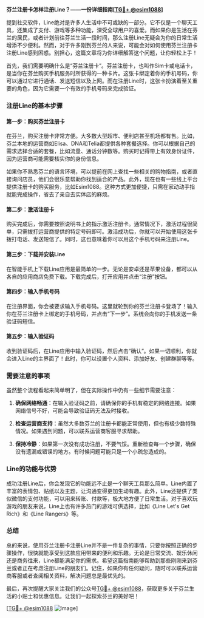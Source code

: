 **芬兰注册卡怎样注册Line？——一份详细指南[[TG💪+ @esim1088](https://t.me/s/esim1088)]**

提到社交软件，Line绝对是许多人生活中不可或缺的一部分。它不仅是一个聊天工具，还集成了支付、游戏等多种功能，深受全球用户的喜爱。而如果你是生活在芬兰的居民，或者计划前往芬兰生活一段时间，那么注册Line无疑会为你的日常生活增添不少便利。然而，对于许多刚到芬兰的人来说，可能会对如何使用芬兰注册卡注册Line感到困惑。别担心，这篇文章将为你详细解答这个问题，让你轻松上手！

首先，我们需要明确什么是“芬兰注册卡”。芬兰注册卡，也叫作Sim卡或电话卡，是当你在芬兰购买手机服务时所获得的一种卡片。这张卡绑定着你的手机号码，你可以通过它进行通话、发送短信以及上网。而在注册Line时，这张卡扮演着至关重要的角色，因为它需要一个有效的手机号码来完成验证。

### 注册Line的基本步骤

#### 第一步：购买芬兰注册卡
在芬兰，购买注册卡非常方便。大多数大型超市、便利店甚至机场都有售。比如，芬兰本地的运营商如Elisa、DNA和Telia都提供各种套餐选择。你可以根据自己的需求选择合适的套餐，比如流量、通话分钟数等。购买时记得带上有效身份证件，因为运营商可能需要核实你的身份信息。

如果你不熟悉芬兰的语言环境，可以提前在网上查找一些相关的购物指南，或者直接询问店员，他们会很乐意帮助你找到适合的产品。此外，现在也有一些线上平台提供注册卡的购买服务，比如Esim1088。这种方式更加便捷，只需在家动动手指就能完成操作，省去了亲自去实体店的麻烦。

#### 第二步：激活注册卡
购买完成后，你需要按照说明书上的指示激活注册卡。通常情况下，激活过程很简单，只需拨打运营商提供的特定号码即可。激活成功后，你就可以开始使用这张卡拨打电话、发送短信了。同时，这也意味着你可以用这个手机号码来注册Line。

#### 第三步：下载并安装Line
在智能手机上下载Line应用是最简单的一步。无论是安卓还是苹果设备，都可以从各自的应用商店免费下载。下载完成后，打开应用并点击“注册”按钮。

#### 第四步：输入手机号码
在注册界面，你会被要求输入手机号码。这里就轮到你的芬兰注册卡登场了！输入你在芬兰注册卡上绑定的手机号码，并点击“下一步”。系统会向你的手机发送一条验证码短信。

#### 第五步：输入验证码
收到验证码后，在Line应用中输入验证码，然后点击“确认”。如果一切顺利，你就会进入Line的主界面了！此时，你可以设置个人资料、添加好友、创建群聊等等。

### 需要注意的事项

虽然整个流程看起来简单明了，但在实际操作中仍有一些细节需要注意：

1. **确保网络畅通**：在输入验证码之前，请确保你的手机有稳定的网络连接。如果网络信号不好，可能会导致验证码无法及时接收。
   
2. **检查运营商支持**：虽然大多数芬兰的注册卡都能正常使用，但也有极少数特殊情况。如果遇到问题，可以联系运营商客服寻求帮助。

3. **保持冷静**：如果第一次没有成功注册，不要气馁。重新检查每一个步骤，确保没有遗漏或错误的地方。有时候问题可能只是一个小疏忽造成的。

### Line的功能与优势

成功注册Line后，你会发现它的功能远不止是一个聊天工具那么简单。Line内置了丰富的表情包、贴纸以及主题，让沟通变得更加生动有趣。此外，Line还提供了类似微信的支付功能，可以用来转账、付款等，极大地方便了日常生活。对于喜欢玩游戏的朋友来说，Line上也有许多热门的游戏可供选择，比如《Line Let's Get Rich》和《Line Rangers》等。

### 总结

总的来说，使用芬兰注册卡注册Line并不是一件复杂的事情，只要你按照正确的步骤操作，很快就能享受到这款应用带来的便利和乐趣。无论是日常交流、娱乐休闲还是商务往来，Line都能满足你的需求。希望这篇指南能够帮助到那些刚刚来到芬兰或者正在考虑注册Line的朋友们。记住，如果你有任何疑问，随时可以联系运营商客服或者查阅相关资料，解决问题总是最优先的。

最后，再次提醒大家关注我们的公众号[TG💪+ @esim1088](https://t.me/s/esim1088)，获取更多关于芬兰生活的小贴士和优惠信息。让我们一起探索芬兰的美好吧！

[[TG💪+ @esim1088](https://t.me/s/esim1088) ![Image](https://i.postimg.cc/4NQfJmqS/Snipaste-2025-05-13-00-14-12.png)]